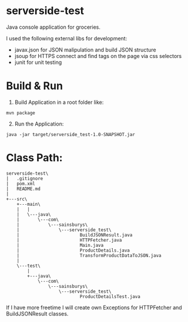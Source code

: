 # serverside-test
Java console application for groceries.

I used the following external libs for development:
- javax.json for JSON malipulation and build JSON structure
- jsoup for HTTPS connect and find tags on the page via css selectors
- junit for unit testing

# Build & Run

1. Build Application in a root folder like:
```
mvn package
```
	
2. Run the Application:
```
java -jar target/serverside_test-1.0-SNAPSHOT.jar
```

# Class Path:
```
serverside-test\
|   .gitignore
|   pom.xml
|   README.md
|           
+---src\
    +---main\
    |   |   
    |   \---java\
    |       \---com\
    |           \---sainsburys\
    |               \---serverside_test\
    |                       BuildJSONResult.java
    |                       HTTPFetcher.java
    |                       Main.java
    |                       ProductDetails.java
    |                       TransformProductDataToJSON.java
    |                       
    \---test\
        |   
        +---java\
            \---com\
                \---sainsburys\
                    \---serverside_test\
                            ProductDetailsTest.java
```

If I have more freetime I will create own Exceptions for HTTPFetcher and BuildJSONResult classes.
